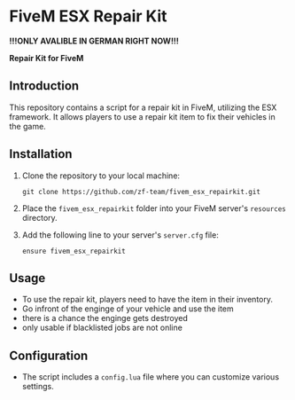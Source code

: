 # FiveM ESX Repair Kit

**!!!ONLY AVALIBLE IN GERMAN RIGHT NOW!!!**

**Repair Kit for FiveM**

## Introduction
This repository contains a script for a repair kit in FiveM, utilizing the ESX framework. It allows players to use a repair kit item to fix their vehicles in the game.

## Installation

1. Clone the repository to your local machine:
    ```
    git clone https://github.com/zf-team/fivem_esx_repairkit.git
    ```

2. Place the `fivem_esx_repairkit` folder into your FiveM server's `resources` directory.

3. Add the following line to your server's `server.cfg` file:
    ```
    ensure fivem_esx_repairkit
    ```

## Usage

- To use the repair kit, players need to have the item in their inventory.
- Go infront of the enginge of your vehicle and use the item
- there is a chance the enginge gets destroyed
- only usable if blacklisted jobs are not online

## Configuration

- The script includes a `config.lua` file where you can customize various settings.
